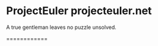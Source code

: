 ProjectEuler
projecteuler.net
============

A true gentleman leaves no puzzle unsolved.


============
